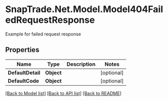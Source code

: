 # SnapTrade.Net.Model.Model404FailedRequestResponse
Example for failed request response

## Properties

Name | Type | Description | Notes
------------ | ------------- | ------------- | -------------
**DefaultDetail** | **Object** |  | [optional] 
**DefaultCode** | **Object** |  | [optional] 

[[Back to Model list]](../README.md#documentation-for-models) [[Back to API list]](../README.md#documentation-for-api-endpoints) [[Back to README]](../README.md)

